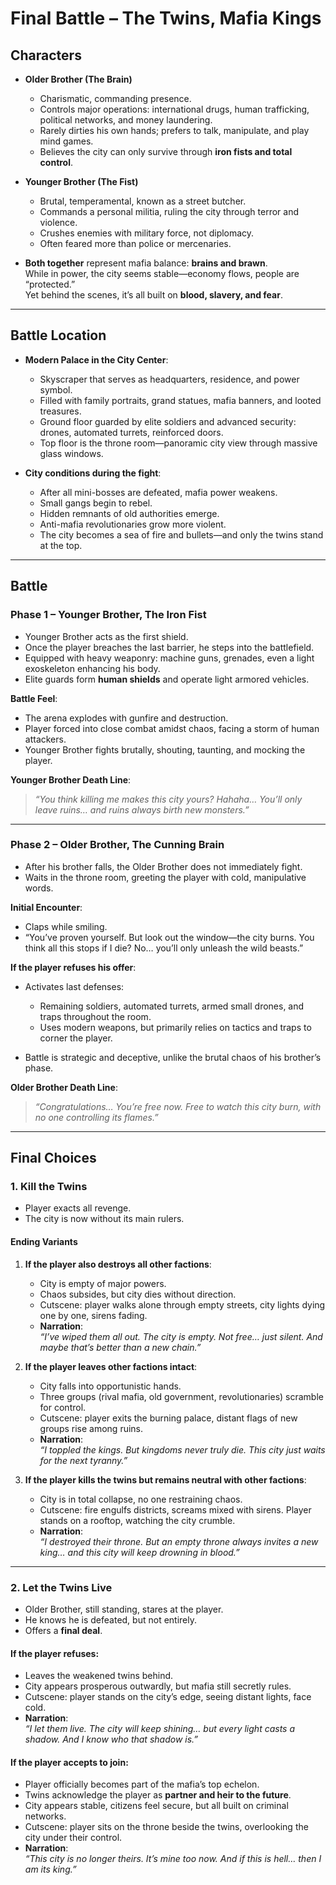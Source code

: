 # Final Battle – **The Twins, Mafia Kings**

## Characters

- **Older Brother (The Brain)**

  - Charismatic, commanding presence.
  - Controls major operations: international drugs, human trafficking, political networks, and money laundering.
  - Rarely dirties his own hands; prefers to talk, manipulate, and play mind games.
  - Believes the city can only survive through **iron fists and total control**.

- **Younger Brother (The Fist)**

  - Brutal, temperamental, known as a street butcher.
  - Commands a personal militia, ruling the city through terror and violence.
  - Crushes enemies with military force, not diplomacy.
  - Often feared more than police or mercenaries.

- **Both together** represent mafia balance: **brains and brawn**.  
  While in power, the city seems stable—economy flows, people are “protected.”  
  Yet behind the scenes, it’s all built on **blood, slavery, and fear**.

---

## Battle Location

- **Modern Palace in the City Center**:

  - Skyscraper that serves as headquarters, residence, and power symbol.
  - Filled with family portraits, grand statues, mafia banners, and looted treasures.
  - Ground floor guarded by elite soldiers and advanced security: drones, automated turrets, reinforced doors.
  - Top floor is the throne room—panoramic city view through massive glass windows.

- **City conditions during the fight**:

  - After all mini-bosses are defeated, mafia power weakens.
  - Small gangs begin to rebel.
  - Hidden remnants of old authorities emerge.
  - Anti-mafia revolutionaries grow more violent.
  - The city becomes a sea of fire and bullets—and only the twins stand at the top.

---

## Battle

### **Phase 1 – Younger Brother, The Iron Fist**

- Younger Brother acts as the first shield.
- Once the player breaches the last barrier, he steps into the battlefield.
- Equipped with heavy weaponry: machine guns, grenades, even a light exoskeleton enhancing his body.
- Elite guards form **human shields** and operate light armored vehicles.

**Battle Feel**:

- The arena explodes with gunfire and destruction.
- Player forced into close combat amidst chaos, facing a storm of human attackers.
- Younger Brother fights brutally, shouting, taunting, and mocking the player.

**Younger Brother Death Line**:

> _“You think killing me makes this city yours? Hahaha… You’ll only leave ruins… and ruins always birth new monsters.”_

---

### **Phase 2 – Older Brother, The Cunning Brain**

- After his brother falls, the Older Brother does not immediately fight.
- Waits in the throne room, greeting the player with cold, manipulative words.

**Initial Encounter**:

- Claps while smiling.
- “You’ve proven yourself. But look out the window—the city burns. You think all this stops if I die? No… you’ll only unleash the wild beasts.”

**If the player refuses his offer**:

- Activates last defenses:

  - Remaining soldiers, automated turrets, armed small drones, and traps throughout the room.
  - Uses modern weapons, but primarily relies on tactics and traps to corner the player.

- Battle is strategic and deceptive, unlike the brutal chaos of his brother’s phase.

**Older Brother Death Line**:

> _“Congratulations… You’re free now. Free to watch this city burn, with no one controlling its flames.”_

---

## Final Choices

### **1. Kill the Twins**

- Player exacts all revenge.
- The city is now without its main rulers.

#### **Ending Variants**

1. **If the player also destroys all other factions**:

   - City is empty of major powers.
   - Chaos subsides, but city dies without direction.
   - Cutscene: player walks alone through empty streets, city lights dying one by one, sirens fading.
   - **Narration**:  
     _“I’ve wiped them all out. The city is empty. Not free… just silent. And maybe that’s better than a new chain.”_

2. **If the player leaves other factions intact**:

   - City falls into opportunistic hands.
   - Three groups (rival mafia, old government, revolutionaries) scramble for control.
   - Cutscene: player exits the burning palace, distant flags of new groups rise among ruins.
   - **Narration**:  
     _“I toppled the kings. But kingdoms never truly die. This city just waits for the next tyranny.”_

3. **If the player kills the twins but remains neutral with other factions**:

   - City is in total collapse, no one restraining chaos.
   - Cutscene: fire engulfs districts, screams mixed with sirens. Player stands on a rooftop, watching the city crumble.
   - **Narration**:  
     _“I destroyed their throne. But an empty throne always invites a new king… and this city will keep drowning in blood.”_

---

### **2. Let the Twins Live**

- Older Brother, still standing, stares at the player.
- He knows he is defeated, but not entirely.
- Offers a **final deal**.

#### **If the player refuses**:

- Leaves the weakened twins behind.
- City appears prosperous outwardly, but mafia still secretly rules.
- Cutscene: player stands on the city’s edge, seeing distant lights, face cold.
- **Narration**:  
  _“I let them live. The city will keep shining… but every light casts a shadow. And I know who that shadow is.”_

#### **If the player accepts to join**:

- Player officially becomes part of the mafia’s top echelon.
- Twins acknowledge the player as **partner and heir to the future**.
- City appears stable, citizens feel secure, but all built on criminal networks.
- Cutscene: player sits on the throne beside the twins, overlooking the city under their control.
- **Narration**:  
  _“This city is no longer theirs. It’s mine too now. And if this is hell… then I am its king.”_
